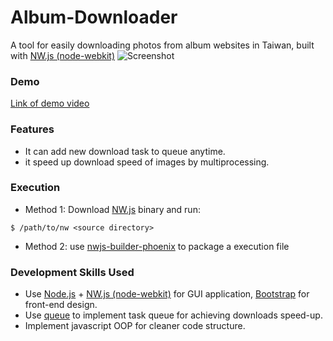 # Album-Downloader

A tool for easily downloading photos from album websites in Taiwan, built with [NW.js (node-webkit)](https://nwjs.io)
![Screenshot](http://www2.cs.ccu.edu.tw/~yst98u/job/Album_Downloader.png)
### Demo
[Link of demo video](http://www2.cs.ccu.edu.tw/~yst98u/job/Album_Downloader_Demo.mp4)
### Features
* It can add new download task to queue anytime.
* it speed up download speed of images by multiprocessing.
### Execution
* Method 1: Download [NW.js](https://nwjs.io) binary and run:
```
$ /path/to/nw <source directory>
```
* Method 2: use [nwjs-builder-phoenix](https://github.com/evshiron/nwjs-builder-phoenix) to package a execution file
### Development Skills Used
* Use [Node.js](https://nodejs.org/en/) + [NW.js (node-webkit)](https://nwjs.io) for GUI application, [Bootstrap](https://getbootstrap.com/docs/3.3/) for front-end design.
* Use [queue](https://www.npmjs.com/package/queue) to implement task queue for achieving downloads speed-up.
* Implement javascript OOP for cleaner code structure.